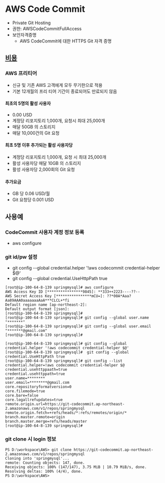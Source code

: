 # AWS Code Commit
- Private Git Hosting
- 권한: AWSCodeCommitFullAccess
- 보안자격증명
  - AWS CodeCommit에 대한 HTTPS Git 자격 증명  

## [비용](https://aws.amazon.com/ko/codecommit/pricing/)  
### AWS 프리티어
- 신규 및 기존 AWS 고객에게 모두 무기한으로 적용
- 기본 12개월의 프리 티어 기간이 종료되어도 만료되지 않음

#### 최초의 5명의 활성 사용자
- 0.00 USD
- 계정당 리포지토리 1,000개, 요청시 최대 25,000개
- 매달 50GB 의 스토리지
- 매달 10,000건의 Git 요청

#### 최초 5명 이후 추가되는 활성 사용자당
- 계정당 리포지토리 1,000개, 요청 시 최대 25,000개
- 활성 사용자당 매달 10GB 의 스토리지
- 활성 사용자당 2,000회의 Git 요청

#### 추가요금
- GB 당 0.06 USD/월
- Git 요청당 0.001 USD

## 사용예
### CodeCommit 사용자 계정 정보 등록
- aws configure

### git id/pw 설정
- git config --global credential.helper '!aws codecommit credential-helper $@'
- git config --global credential.UseHttpPath true
```
[root@ip-100-64-8-139 springmysql]# aws configure
AWS Access Key ID [****************9845]: **333++2223----??--
AWS Secret Access Key [****************mCU=]: ??*00A*Aaa?Aa89AAA0aaaaaaaAaA***CLCL+*fi
Default region name [ap-northeast-2]:
Default output format [json]:
[root@ip-100-64-8-139 springmysql]#
[root@ip-100-64-8-139 springmysql]# git config --global user.name "*******"
[root@ip-100-64-8-139 springmysql]# git config --global user.email "*******@gmail.com"
[root@ip-100-64-8-139 springmysql]#

[root@ip-100-64-8-139 springmysql]# git config --global credential.helper '!aws codecommit credential-helper $@'
[root@ip-100-64-8-139 springmysql]#  git config --global credential.UseHttpPath true
[root@ip-100-64-8-139 springmysql]# git config --list
credential.helper=!aws codecommit credential-helper $@
credential.usehttppaath=true
credential.usehttppath=true
user.name=********
user.email=********@gmail.com
core.repositoryformatversion=0
core.filemode=true
core.bare=false
core.logallrefupdates=true
remote.origin.url=https://git-codecommit.ap-northeast-2.amazonaws.com/v1/repos/springmysql
remote.origin.fetch=+refs/heads/*:refs/remotes/origin/*
branch.master.remote=origin
branch.master.merge=refs/heads/master
[root@ip-100-64-8-139 springmysql]#
```

### git clone 시 login 정보
```
PS D:\workspace\AWS> git clone https://git-codecommit.ap-northeast-2.amazonaws.com/v1/repos/springmysql
Cloning into 'springmysql'...
remote: Counting objects: 147, done.
Receiving objects: 100% (147/147), 3.75 MiB | 10.79 MiB/s, done.
Resolving deltas: 100% (4/4), done.
PS D:\workspace\AWS>
```